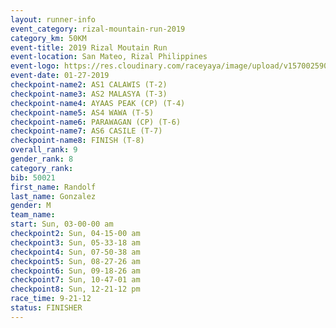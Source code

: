 ```yaml
---
layout: runner-info 
event_category: rizal-mountain-run-2019 
category_km: 50KM 
event-title: 2019 Rizal Moutain Run 
event-location: San Mateo, Rizal Philippines 
event-logo: https://res.cloudinary.com/raceyaya/image/upload/v1570025909/logo/rizal-mountain_gkfete.jpg 
event-date: 01-27-2019 
checkpoint-name2: AS1 CALAWIS (T-2) 
checkpoint-name3: AS2 MALASYA (T-3) 
checkpoint-name4: AYAAS PEAK (CP) (T-4) 
checkpoint-name5: AS4 WAWA (T-5) 
checkpoint-name6: PARAWAGAN (CP) (T-6) 
checkpoint-name7: AS6 CASILE (T-7) 
checkpoint-name8: FINISH (T-8) 
overall_rank: 9
gender_rank: 8
category_rank: 
bib: 50021
first_name: Randolf
last_name: Gonzalez
gender: M
team_name: 
start: Sun, 03-00-00 am
checkpoint2: Sun, 04-15-00 am
checkpoint3: Sun, 05-33-18 am
checkpoint4: Sun, 07-50-38 am
checkpoint5: Sun, 08-27-26 am
checkpoint6: Sun, 09-18-26 am
checkpoint7: Sun, 10-47-01 am
checkpoint8: Sun, 12-21-12 pm
race_time: 9-21-12
status: FINISHER
---
```

